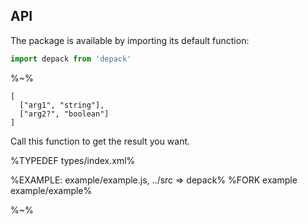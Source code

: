 ## API

The package is available by importing its default function:

```js
import depack from 'depack'
```

%~%

```## depack
[
  ["arg1", "string"],
  ["arg2?", "boolean"]
]
```

Call this function to get the result you want.

%TYPEDEF types/index.xml%

%EXAMPLE: example/example.js, ../src => depack%
%FORK example example/example%

%~%